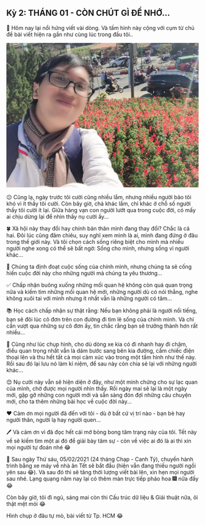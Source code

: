 ## Kỳ 2: THÁNG 01 - CÒN CHÚT GÌ ĐỂ NHỚ...

📆 Hôm nay lại nổi hứng viết vài dòng. Và tấm hình này cộng với cụm từ chủ đề bài viết hiện ra gần như cùng lúc trong đầu tôi..

![Spring Stories](../../../../public/images/posts/2021/02-16-SpringStories-2021-01/SpringStories2.jpg)

😕 Cũng lạ, ngày trước tôi cười cũng nhiều lắm, nhưng nhiều người bảo tôi khó vì ít thấy tôi cười. Còn bây giờ, chả khác lắm, chỉ khác ở chỗ số người thấy tôi cười ít lại. Giữa hàng vạn con người lướt qua trong cuộc đời, có mấy ai chịu dừng lại để nhìn thấy nụ cười ấy...

🍀 Xã hội này thay đổi hay chính bản thân mình đang thay đổi? Chắc là cả hai. Đôi lúc cũng đăm chiêu, suy nghĩ xem mình là ai, mình đang đứng ở đâu trong thế giới này. Và tôi chọn cách sống riêng biệt cho mình mà nhiều người nghe xong có thể sẽ bất ngờ: Sống cho mình, nhưng sống vì người khác...

🏡 Chúng ta định đoạt cuộc sống của chính mình, nhưng chúng ta sẽ cống hiến cuộc đời này cho những người mà chúng ta yêu thương...

✅ Chấp nhận buông xuống những mối quan hệ không còn quá quan trọng nữa và kiếm tìm những mối quan hệ mới, những người dù có nói thẳng, nghe không xuôi tai với mình nhưng ít nhất vẫn là những người có tâm...

📚 Học cách chấp nhận sự thật rằng: Nếu bạn không phải là người nổi tiếng, bạn sẽ đôi lúc cô đơn trên con đường đi tìm lẽ sống của chính mình. Và chỉ cần vượt qua những sự cô đơn ấy, tin chắc rằng bạn sẽ trưởng thành hơn rất nhiều...

📸 Cũng như lúc chụp hình, cho dù dòng xe kia có đi nhanh hay đi chậm, điều quan trọng nhất vẫn là dám bước sang bên kia đường, cầm chiếc điện thoại lên và thu hết tất cả mọi cảm xúc vào trong một tấm hình như thế này. Rồi sau đó lại lưu nó làm kỉ niệm, để sau này còn chia sẻ lại với những người khác...

😊 Nụ cười này vẫn sẽ hiện diện ở đây, như một minh chứng cho sự lạc quan của mình, chờ được mọi người nhìn thấy. Rồi ngày mai sẽ lại là một ngày mới, gặp gỡ những con người mới và sẵn sàng đón đợi những câu chuyện mới, cho ta thêm những bài học về cuộc đời này...

❤️ Cảm ơn mọi người đã đến với tôi - dù ở bất cứ vị trí nào - bạn bè hay người thân, người lạ hay người quen...

🖊 Và cảm ơn vì đã đọc hết cái mớ bòng bong tâm trạng này của tôi. Tết này về sẽ kiếm tìm một ai đó để giải bày tâm sự - còn về việc ai đó là ai thì xin mọi người tự đoán nhé 😂

🛵 Sau ngày Thứ sáu, 05/02/2021 (24 tháng Chạp - Canh Tý), chuyến hành trình bằng xe máy về nhà ăn Tết sẽ bắt đầu (hiện vẫn đang thiếu người ngồi yên sau 😂). Và sau đó thì sẽ tăng thời lượng viết bài lên, xin hẹn mọi người sau nhé. Lạng quạng năm nay lại có thêm màn trực tiếp pháo hoa 🎆 nữa đấy 😂

Còn bây giờ, tôi đi ngủ, sáng mai còn thi Cấu trúc dữ liệu & Giải thuật nữa, ôi thật mệt mỏi 😂

Hình chụp ở đâu tự mò, bài viết từ Tp. HCM 😂
